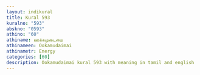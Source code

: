 ```yaml
---
layout: indikural
title: Kural 593
kuralno: "593"
abskno: "0593"
athino: "60"
athiname: ஊக்கமுடைமை
athinameen: Ookamudaimai
athinametr: Energy
categories: [60]
description: Ookamudaimai kural 593 with meaning in tamil and english 
---
```


